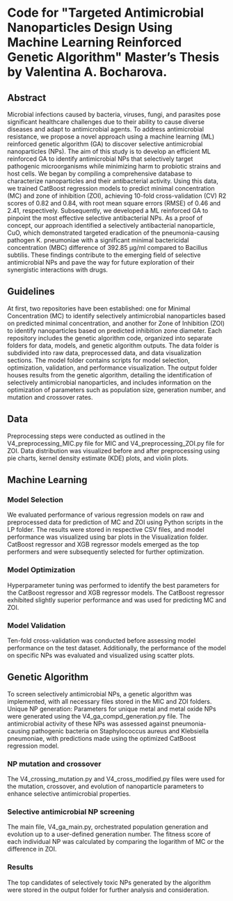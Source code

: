 # Code for "Targeted Antimicrobial Nanoparticles Design Using Machine Learning Reinforced Genetic Algorithm" Master’s Thesis by Valentina A. Bocharova.

## Abstract
Microbial infections caused by bacteria, viruses, fungi, and parasites pose significant healthcare challenges due to their ability to cause diverse diseases and adapt to antimicrobial agents. To address antimicrobial resistance, we propose a novel approach using a machine learning (ML) reinforced genetic algorithm (GA) to discover selective antimicrobial nanoparticles (NPs). The aim of this study is to develop an efficient ML reinforced GA to identify antimicrobial NPs that selectively target pathogenic microorganisms while minimizing harm to probiotic strains and host cells.
We began by compiling a comprehensive database to characterize nanoparticles and their antibacterial activity. Using this data, we trained CatBoost regression models to predict minimal concentration (MC) and zone of inhibition (ZOI), achieving 10-fold cross-validation (CV) R2 scores of 0.82 and 0.84, with root mean square errors (RMSE) of 0.46 and 2.41, respectively. Subsequently, we developed a ML reinforced GA to pinpoint the most effective selective antibacterial NPs. As a proof of concept, our approach identified a selectively antibacterial nanoparticle, CuO, which demonstrated targeted eradication of the pneumonia-causing pathogen K. pneumoniae with a significant minimal bactericidal concentration (MBC) difference of 392.85 µg/ml compared to Bacillus subtilis. These findings contribute to the emerging field of selective antimicrobial NPs and pave the way for future exploration of their synergistic interactions with drugs.
## Guidelines
At first, two repositories have been established: one for Minimal Concentration (MC) to identify selectively antimicrobial nanoparticles based on predicted minimal concentration, and another for Zone of Inhibition (ZOI) to identify nanoparticles based on predicted inhibition zone diameter. Each repository includes the genetic algorithm code, organized into separate folders for data, models, and genetic algorithm outputs. The data folder is subdivided into raw data, preprocessed data, and data visualization sections. The model folder contains scripts for model selection, optimization, validation, and performance visualization. The output folder houses results from the genetic algorithm, detailing the identification of selectively antimicrobial nanoparticles, and includes information on the optimization of parameters such as population size, generation number, and mutation and crossover rates.
## Data
Preprocessing steps were conducted as outlined in the V4_preprocessing_MIC.py file for MIC and V4_preprocessing_ZOI.py file for ZOI. Data distribution was visualized before and after preprocessing using pie charts, kernel density estimate (KDE) plots, and violin plots.
## Machine Learning
### Model Selection
We evaluated performance of various regression models on raw and preprocessed data for prediction of MC and ZOI using Python scripts in the LP folder. The results were stored in respective CSV files, and model performance was visualized using bar plots in the Visualization folder. CatBoost regressor and XGB regressor models emerged as the top performers and were subsequently selected for further optimization.
### Model Optimization
Hyperparameter tuning was performed to identify the best parameters for the CatBoost regressor and XGB regressor models. The CatBoost regressor exhibited slightly superior performance and was used for predicting MC and ZOI.
### Model Validation
Ten-fold cross-validation was conducted before assessing model performance on the test dataset. Additionally, the performance of the model on specific NPs was evaluated and visualized using scatter plots.
## Genetic Algorithm
To screen selectively antimicrobial NPs, a genetic algorithm was implemented, with all necessary files stored in the MIC and ZOI folders. Unique NP generation: Parameters for unique metal and metal oxide NPs were generated using the V4_ga_compd_generation.py file. The antimicrobial activity of these NPs was assessed against pneumonia-causing pathogenic bacteria on Staphylococcus aureus and Klebsiella pneumoniae, with predictions made using the optimized CatBoost regression model.
### NP mutation and crossover
The V4_crossing_mutation.py and V4_cross_modified.py files were used for the mutation, crossover, and evolution of nanoparticle parameters to enhance selective antimicrobial properties.
### Selective antimicrobial NP screening
The main file, V4_ga_main.py, orchestrated population generation and evolution up to a user-defined generation number. The fitness score of each individual NP was calculated by comparing the logarithm of MC or the difference in ZOI.
### Results
The top candidates of selectively toxic NPs generated by the algorithm were stored in the output folder for further analysis and consideration.
